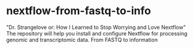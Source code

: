 # nextflow-from-fastq-to-info
"Dr. Strangelove or: How I Learned to Stop Worrying and Love Nextflow"
The repository will help you install and configure Nextflow for processing genomic and transcriptomic data. From FASTQ to information
